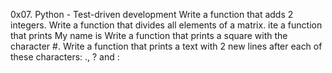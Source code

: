 0x07. Python - Test-driven development Write a function that adds 2 integers. Write a function that divides all elements of a matrix. ite a function that prints My name is Write a function that prints a square with the character #. Write a function that prints a text with 2 new lines after each of these characters: ., ? and :
